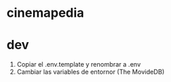 # cinemapedia

# dev

1. Copiar el .env.template y renombrar a .env
2. Cambiar las variables de entornor (The MovideDB)